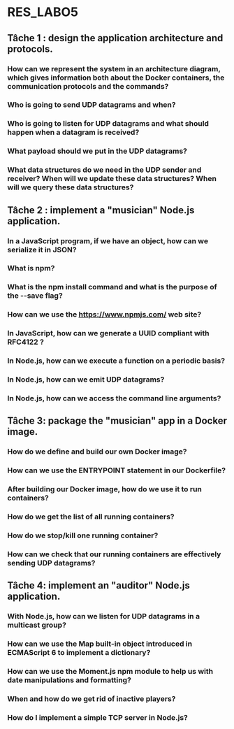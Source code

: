 # RES_LABO5

## Tâche 1 : design the application architecture and protocols. 
### How can we represent the system in an architecture diagram, which gives information both about the Docker containers, the communication protocols and the commands?
### Who is going to send UDP datagrams and when?
### Who is going to listen for UDP datagrams and what should happen when a datagram is received?
### What payload should we put in the UDP datagrams?
### What data structures do we need in the UDP sender and receiver? When will we update these data structures? When will we query these data structures?

## Tâche 2 : implement a "musician" Node.js application. 
### In a JavaScript program, if we have an object, how can we serialize it in JSON?
### What is npm?
### What is the npm install command and what is the purpose of the --save flag?
### How can we use the https://www.npmjs.com/ web site? 
### In JavaScript, how can we generate a UUID compliant with RFC4122 ?  
### In Node.js, how can we execute a function on a periodic basis?
### In Node.js, how can we emit UDP datagrams?
### In Node.js, how can we access the command line arguments?

## Tâche 3: package the "musician" app in a Docker image. 
### How do we define and build our own Docker image?
### How can we use the ENTRYPOINT statement in our Dockerfile?
### After building our Docker image, how do we use it to run containers?
### How do we get the list of all running containers?
### How do we stop/kill one running container?
### How can we check that our running containers are effectively sending UDP datagrams?

## Tâche 4: implement an "auditor" Node.js application. 
### With Node.js, how can we listen for UDP datagrams in a multicast group?
### How can we use the Map built-in object introduced in ECMAScript 6 to implement a dictionary?
### How can we use the Moment.js npm module to help us with date manipulations and formatting?
### When and how do we get rid of inactive players?
### How do I implement a simple TCP server in Node.js?
